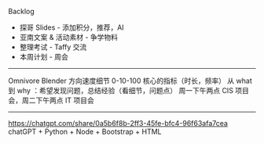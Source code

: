 Backlog
- 探哥 Slides - 添加积分，推荐，AI
- 亚南文案 & 活动素材 - 争学物料
- 整理考试 - Taffy 交流
- 本周计划 - 周会

---
Omnivore Blender
 方向速度细节 0-10-100
 核心的指标（时长，频率）
 从 what 到 why ：希望发现问题，总结经验（看细节，问题点）
 周一下午两点 CIS 项目会，周二下午两点 IT 项目会

---
https://chatgpt.com/share/0a5b6f8b-2ff3-45fe-bfc4-96f63afa7cea 
chatGPT + Python + Node + Bootstrap + HTML